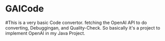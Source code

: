 # GAICode
#This is a very basic Code convertor. fetching the OpenAI API to do converting, Debuggingan, and Quality-Check. So basically it's a project to implement OpenAI in my Java Project.
